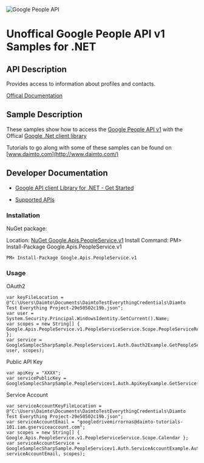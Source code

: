﻿![Google People API](http://www.google.com/images/icons/product/search-32.gif)

# Unoffical Google People API v1 Samples for .NET  

## API Description

Provides access to information about profiles and contacts.

[Offical Documentation](https://developers.google.com/people/)

## Sample Description

These samples show how to access the [Google People API v1](https://developers.google.com/people/) with the Offical [Google .Net client library](https://github.com/google/google-api-dotnet-client)

Tutorials to go along with some of these samples can be found on [www.daimto.com](http://www.daimto.com/)

## Developer Documentation

* [Google API client Library for .NET - Get Started](https://developers.google.com/api-client-library/dotnet/get_started)

* [Supported APIs](https://developers.google.com/api-client-library/dotnet/apis/)

### Installation

NuGet package:

Location: [NuGet Google.Apis.PeopleService.v1](https://www.nuget.org/packages/Google.Apis.PeopleService.v1)
Install Command: PM>  Install-Package Google.Apis.PeopleService.v1

```
PM> Install-Package Google.Apis.PeopleService.v1
```

### Usage

OAuth2
```
var keyFileLocation = @"C:\Users\Daimto\Documents\DaimtoTestEverythingCredentials\Diamto Test Everything Project-29e50502c19b.json";
var user = System.Security.Principal.WindowsIdentity.GetCurrent().Name;
var scopes = new String[] { Google.Apis.PeopleService.v1.PeopleServiceService.Scope.PeopleServiceReadonly };
var service = GoogleSamplecSharpSample.PeopleServicev1.Auth.Oauth2Example.GetPeopleServiceService(keyFileLocation, user, scopes);
```

Public API Key

```
var apiKey = "XXXX";
var servicePublicKey = GoogleSamplecSharpSample.PeopleServicev1.Auth.ApiKeyExample.GetService(apiKey);
```

Service Account
```
var serviceAccountKeyFileLocation = @"C:\Users\Daimto\Documents\DaimtoTestEverythingCredentials\Diamto Test Everything Project-29e50502c19b.json";
var serviceAccountEmail = "googledrivemirrornas@daimto-tutorials-101.iam.gserviceaccount.com";
var scopes = new String[] { Google.Apis.PeopleService.v1.PeopleServiceService.Scope.Calendar };            
var serviceAccountService = GoogleSamplecSharpSample.PeopleServicev1.Auth.ServiceAccountExample.AuthenticateServiceAccount(serviceAccountKeyFileLocation, serviceAccountEmail, scopes);
```
